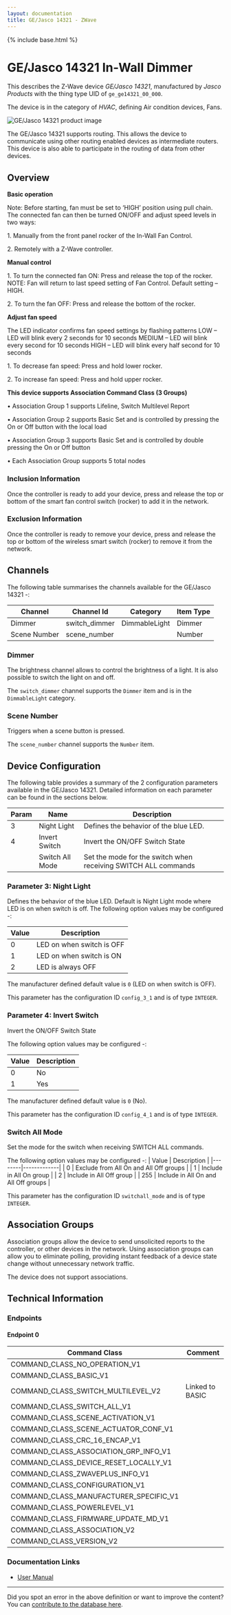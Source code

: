 ```yaml
---
layout: documentation
title: GE/Jasco 14321 - ZWave
---
```


{% include base.html %}

# GE/Jasco 14321 In-Wall Dimmer
This describes the Z-Wave device *GE/Jasco 14321*, manufactured by *Jasco Products* with the thing type UID of ```ge_ge14321_00_000```.

The device is in the category of *HVAC*, defining Air condition devices, Fans.

![GE/Jasco 14321 product image](https://www.cd-jackson.com/zwave_device_uploads/583/583_default.png)


The GE/Jasco 14321 supports routing. This allows the device to communicate using other routing enabled devices as intermediate routers.  This device is also able to participate in the routing of data from other devices.

## Overview

**Basic operation**

Note: Before starting, fan must be set to ‘HIGH’ position using pull chain. The connected fan can then be turned ON/OFF and adjust speed levels in two ways:

1\. Manually from the front panel rocker of the In-Wall Fan Control.

2\. Remotely with a Z-Wave controller.

**Manual control**

1\. To turn the connected fan ON: Press and release the top of the rocker. NOTE: Fan will return to last speed setting of Fan Control. Default setting – HIGH.

2\. To turn the fan OFF: Press and release the bottom of the rocker.

**Adjust fan speed**

The LED indicator confirms fan speed settings by flashing patterns LOW – LED will blink every 2 seconds for 10 seconds MEDIUM – LED will blink every second for 10 seconds HIGH – LED will blink every half second for 10 seconds

1\. To decrease fan speed: Press and hold lower rocker.

2\. To increase fan speed: Press and hold upper rocker.

**This device supports Association Command Class (3 Groups)**

• Association Group 1 supports Lifeline, Switch Multilevel Report

• Association Group 2 supports Basic Set and is controlled by pressing the On or Off button with the local load

• Association Group 3 supports Basic Set and is controlled by double pressing the On or Off button

• Each Association Group supports 5 total nodes

### Inclusion Information

Once the controller is ready to add your device, press and release the top or bottom of the smart fan control switch (rocker) to add it in the network.

### Exclusion Information

Once the controller is ready to remove your device, press and release the top or bottom of the wireless smart switch (rocker) to remove it from the network.

## Channels

The following table summarises the channels available for the GE/Jasco 14321 -:

| Channel | Channel Id | Category | Item Type |
|---------|------------|----------|-----------|
| Dimmer | switch_dimmer | DimmableLight | Dimmer | 
| Scene Number | scene_number |  | Number | 

### Dimmer

The brightness channel allows to control the brightness of a light.
            It is also possible to switch the light on and off.

The ```switch_dimmer``` channel supports the ```Dimmer``` item and is in the ```DimmableLight``` category.

### Scene Number

Triggers when a scene button is pressed.

The ```scene_number``` channel supports the ```Number``` item.



## Device Configuration

The following table provides a summary of the 2 configuration parameters available in the GE/Jasco 14321.
Detailed information on each parameter can be found in the sections below.

| Param | Name  | Description |
|-------|-------|-------------|
| 3 | Night Light | Defines the behavior of the blue LED. |
| 4 | Invert Switch | Invert the ON/OFF Switch State |
|  | Switch All Mode | Set the mode for the switch when receiving SWITCH ALL commands |

### Parameter 3: Night Light

Defines the behavior of the blue LED.
Default is Night Light mode where LED is on when switch is off.
The following option values may be configured -:

| Value  | Description |
|--------|-------------|
| 0 | LED on when switch is OFF |
| 1 | LED on when switch is ON |
| 2 | LED is always OFF |

The manufacturer defined default value is ```0``` (LED on when switch is OFF).

This parameter has the configuration ID ```config_3_1``` and is of type ```INTEGER```.


### Parameter 4: Invert Switch

Invert the ON/OFF Switch State

The following option values may be configured -:

| Value  | Description |
|--------|-------------|
| 0 | No |
| 1 | Yes |

The manufacturer defined default value is ```0``` (No).

This parameter has the configuration ID ```config_4_1``` and is of type ```INTEGER```.

### Switch All Mode

Set the mode for the switch when receiving SWITCH ALL commands.

The following option values may be configured -:
| Value  | Description |
|--------|-------------|
| 0 | Exclude from All On and All Off groups |
| 1 | Include in All On group |
| 2 | Include in All Off group |
| 255 | Include in All On and All Off groups |

This parameter has the configuration ID ```switchall_mode``` and is of type ```INTEGER```.


## Association Groups

Association groups allow the device to send unsolicited reports to the controller, or other devices in the network. Using association groups can allow you to eliminate polling, providing instant feedback of a device state change without unnecessary network traffic.

The device does not support associations.
## Technical Information

### Endpoints

#### Endpoint 0

| Command Class | Comment |
|---------------|---------|
| COMMAND_CLASS_NO_OPERATION_V1| |
| COMMAND_CLASS_BASIC_V1| |
| COMMAND_CLASS_SWITCH_MULTILEVEL_V2| Linked to BASIC|
| COMMAND_CLASS_SWITCH_ALL_V1| |
| COMMAND_CLASS_SCENE_ACTIVATION_V1| |
| COMMAND_CLASS_SCENE_ACTUATOR_CONF_V1| |
| COMMAND_CLASS_CRC_16_ENCAP_V1| |
| COMMAND_CLASS_ASSOCIATION_GRP_INFO_V1| |
| COMMAND_CLASS_DEVICE_RESET_LOCALLY_V1| |
| COMMAND_CLASS_ZWAVEPLUS_INFO_V1| |
| COMMAND_CLASS_CONFIGURATION_V1| |
| COMMAND_CLASS_MANUFACTURER_SPECIFIC_V1| |
| COMMAND_CLASS_POWERLEVEL_V1| |
| COMMAND_CLASS_FIRMWARE_UPDATE_MD_V1| |
| COMMAND_CLASS_ASSOCIATION_V2| |
| COMMAND_CLASS_VERSION_V2| |

### Documentation Links

* [User Manual](https://www.cd-jackson.com/zwave_device_uploads/583/GE-45613-manual.pdf)

---

Did you spot an error in the above definition or want to improve the content?
You can [contribute to the database here](http://www.cd-jackson.com/index.php/zwave/zwave-device-database/zwave-device-list/devicesummary/583).
